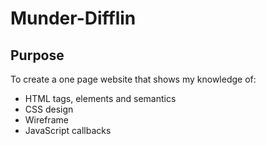 # Munder-Difflin

## Purpose
To create a one page website that shows my knowledge of:
- HTML tags, elements and semantics
- CSS design
- Wireframe 
- JavaScript callbacks
